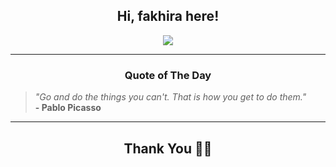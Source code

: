 <h2 align="center"> Hi, fakhira here!</h2>

<p align="center">
<a href="https://github.com/fakhiralkda" alt="github streak"><img src="https://dvst-streak.herokuapp.com/?user=fakhiralkda&theme=tokyonight&fire=DD472C"></a>
</p>

<hr>
<h3 align="center">Quote of The Day</h3>
<p align="center">
<blockquote>
<i>"Go and do the things you can't. That is how you get to do them."</i>
<br>
<b>- Pablo Picasso</b>
</blockquote>
</p>


<hr>
<h2 align="center">Thank You 🙏🏼</h2>
